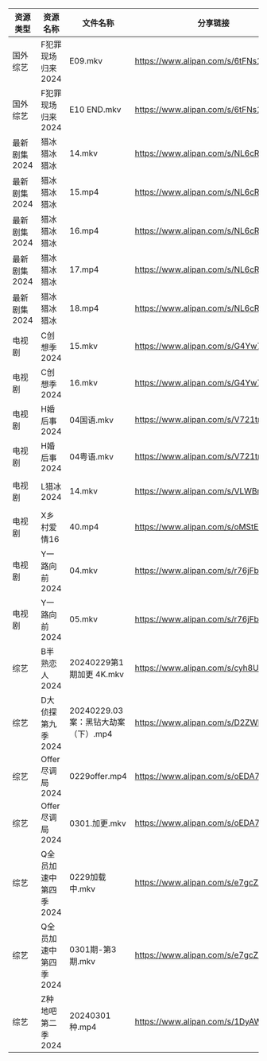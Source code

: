 | 资源类型     | 资源名称          | 文件名称                      | 分享链接                                 | 更新时间                |
| -------- | ------------- | ------------------------- | ------------------------------------ | ------------------- |
| 国外综艺     | F犯罪现场归来2024   | E09.mkv                   | https://www.alipan.com/s/6tFNs1TMWHs | 2024-03-01 21:06:05 |
| 国外综艺     | F犯罪现场归来2024   | E10 END.mkv               | https://www.alipan.com/s/6tFNs1TMWHs | 2024-03-01 21:06:04 |
| 最新剧集2024 | 猎冰猎冰猎冰        | 14.mkv                    | https://www.alipan.com/s/NL6cRPV3wbr | 2024-03-01 13:38:04 |
| 最新剧集2024 | 猎冰猎冰猎冰        | 15.mp4                    | https://www.alipan.com/s/NL6cRPV3wbr | 2024-03-01 21:58:09 |
| 最新剧集2024 | 猎冰猎冰猎冰        | 16.mp4                    | https://www.alipan.com/s/NL6cRPV3wbr | 2024-03-01 21:58:08 |
| 最新剧集2024 | 猎冰猎冰猎冰        | 17.mp4                    | https://www.alipan.com/s/NL6cRPV3wbr | 2024-03-01 21:58:08 |
| 最新剧集2024 | 猎冰猎冰猎冰        | 18.mp4                    | https://www.alipan.com/s/NL6cRPV3wbr | 2024-03-01 21:58:08 |
| 电视剧      | C创想季2024      | 15.mkv                    | https://www.alipan.com/s/G4Yw7gjKeyR | 2024-03-01 00:05:07 |
| 电视剧      | C创想季2024      | 16.mkv                    | https://www.alipan.com/s/G4Yw7gjKeyR | 2024-03-01 00:05:07 |
| 电视剧      | H婚后事2024      | 04国语.mkv                  | https://www.alipan.com/s/V721tmW61zo | 2024-03-01 00:05:24 |
| 电视剧      | H婚后事2024      | 04粤语.mkv                  | https://www.alipan.com/s/V721tmW61zo | 2024-03-01 00:05:24 |
| 电视剧      | L猎冰2024       | 14.mkv                    | https://www.alipan.com/s/VLWBmagYiHr | 2024-03-01 13:36:05 |
| 电视剧      | X乡村爱情16       | 40.mp4                    | https://www.alipan.com/s/oMStE9quLfY | 2024-03-01 21:05:40 |
| 电视剧      | Y一路向前2024     | 04.mkv                    | https://www.alipan.com/s/r76jFb115TC | 2024-03-01 00:05:41 |
| 电视剧      | Y一路向前2024     | 05.mkv                    | https://www.alipan.com/s/r76jFb115TC | 2024-03-01 00:05:41 |
| 综艺       | B半熟恋人2024     | 20240229第1期加更 4K.mkv      | https://www.alipan.com/s/cyh8UPQtN4p | 2024-03-01 08:56:13 |
| 综艺       | D大侦探第九季2024   | 20240229.03案：黑钻大劫案（下）.mp4 | https://www.alipan.com/s/D2ZWBwPxiYi | 2024-03-01 08:56:18 |
| 综艺       | Offer尽调局2024  | 0229offer.mp4             | https://www.alipan.com/s/oEDA7ybXk4e | 2024-03-01 08:56:39 |
| 综艺       | Offer尽调局2024  | 0301.加更.mkv               | https://www.alipan.com/s/oEDA7ybXk4e | 2024-03-01 21:06:29 |
| 综艺       | Q全员加速中第四季2024 | 0229加载中.mkv               | https://www.alipan.com/s/e7gcZ4pytd9 | 2024-03-01 08:56:41 |
| 综艺       | Q全员加速中第四季2024 | 0301期-第3期.mkv             | https://www.alipan.com/s/e7gcZ4pytd9 | 2024-03-01 21:06:32 |
| 综艺       | Z种地吧第二季2024   | 20240301种.mp4             | https://www.alipan.com/s/1DyAWe9bo96 | 2024-03-01 21:06:54 |
